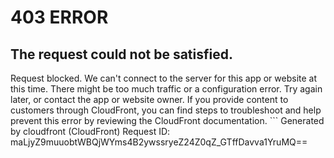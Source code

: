 # 403 ERROR

## The request could not be satisfied.

Request blocked. We can't connect to the server for this app or website at this time. There might be too much traffic or a configuration error. Try again later, or contact the app or website owner. If you provide content to customers through CloudFront, you can find steps to troubleshoot and help prevent this error by reviewing the CloudFront documentation. ```
Generated by cloudfront (CloudFront)
Request ID: maLjyZ9muuobtWBQjWYms4B2ywssryeZ24Z0qZ_GTffDavva1YruMQ==

```


